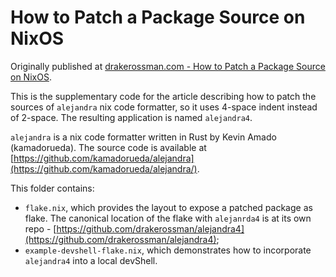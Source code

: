 # How to Patch a Package Source on NixOS

Originally published at [drakerossman.com - How to Patch a Package Source on NixOS](https://drakerossman.com//blog/how-to-patch-a-package-source-on-nixos).

This is the supplementary code for the article describing how to patch the sources of `alejandra` nix code formatter, so it uses 4-space indent instead of 2-space. The resulting application is named `alejandra4`.

`alejandra` is a nix code formatter written in Rust by Kevin Amado (kamadorueda). The source code is available at [https://github.com/kamadorueda/alejandra](https://github.com/kamadorueda/alejandra/).

This folder contains:
- `flake.nix`, which provides the layout to expose a patched package as flake. The canonical location of the flake with `alejanrda4` is at its own repo - [https://github.com/drakerossman/alejandra4](https://github.com/drakerossman/alejandra4);
- `example-devshell-flake.nix`, which demonstrates how to incorporate `alejandra4` into a local devShell.
